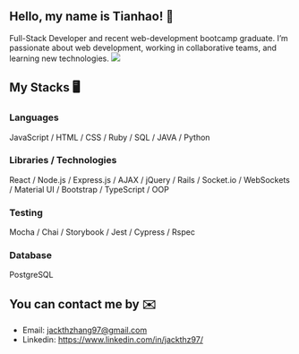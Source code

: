 ## Hello, my name is Tianhao! 👋
Full-Stack Developer and recent web-development bootcamp graduate. I’m passionate about web development, working in collaborative teams, and learning new technologies.
![](https://komarev.com/ghpvc/?username=Jackthz97)
## My Stacks 🖥
### Languages
JavaScript / HTML / CSS / Ruby / SQL / JAVA / Python

### Libraries / Technologies
React / Node.js / Express.js / AJAX / jQuery / Rails / Socket.io / WebSockets / Material UI / Bootstrap / TypeScript / OOP

### Testing
Mocha / Chai / Storybook / Jest / Cypress / Rspec

### Database
PostgreSQL

## You can contact me by ✉️
- Email: jackthzhang97@gmail.com 
- Linkedin: https://www.linkedin.com/in/jackthz97/


